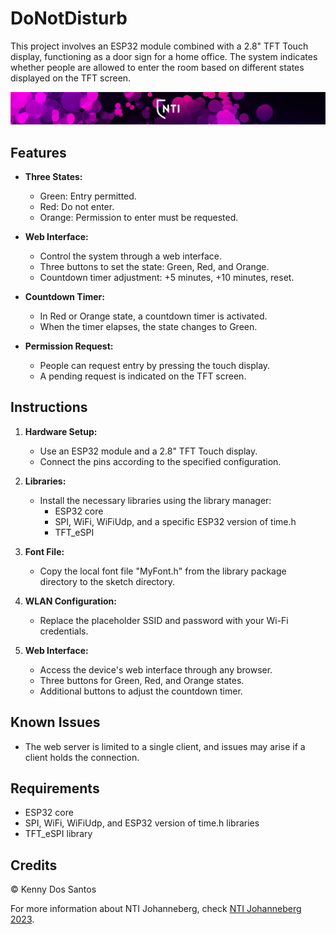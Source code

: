 # DoNotDisturb

This project involves an ESP32 module combined with a 2.8" TFT Touch display, functioning as a door sign for a home office. The system indicates whether people are allowed to enter the room based on different states displayed on the TFT screen.

![NTI Banner](NTIBanner.png)

## Features

- **Three States:** 
  - Green: Entry permitted.
  - Red: Do not enter.
  - Orange: Permission to enter must be requested.

- **Web Interface:**
  - Control the system through a web interface.
  - Three buttons to set the state: Green, Red, and Orange.
  - Countdown timer adjustment: +5 minutes, +10 minutes, reset.

- **Countdown Timer:**
  - In Red or Orange state, a countdown timer is activated.
  - When the timer elapses, the state changes to Green.

- **Permission Request:**
  - People can request entry by pressing the touch display.
  - A pending request is indicated on the TFT screen.

## Instructions

1. **Hardware Setup:**
   - Use an ESP32 module and a 2.8" TFT Touch display.
   - Connect the pins according to the specified configuration.

2. **Libraries:**
   - Install the necessary libraries using the library manager:
     - ESP32 core
     - SPI, WiFi, WiFiUdp, and a specific ESP32 version of time.h
     - TFT_eSPI

3. **Font File:**
   - Copy the local font file "MyFont.h" from the library package directory to the sketch directory.

4. **WLAN Configuration:**
   - Replace the placeholder SSID and password with your Wi-Fi credentials.

5. **Web Interface:**
   - Access the device's web interface through any browser.
   - Three buttons for Green, Red, and Orange states.
   - Additional buttons to adjust the countdown timer.

## Known Issues

- The web server is limited to a single client, and issues may arise if a client holds the connection.

## Requirements

- ESP32 core
- SPI, WiFi, WiFiUdp, and ESP32 version of time.h libraries
- TFT_eSPI library

## Credits
© Kenny Dos Santos

For more information about NTI Johanneberg, check [NTI Johanneberg 2023](https://ntigymnasiet.se/johanneberg/).
